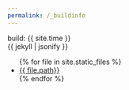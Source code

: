 ```yaml
---
permalink: /_buildinfo
---
```

build: {{ site.time }}<br/>
{{ jekyll | jsonify }}<br/>

<!--
layout: {{ layout | jsonify  | newline_to_br | escape }}<hr>
jekyll: {{ jekyll | jsonify  | newline_to_br | escape }}<hr>


static_files: {{ site.static_files | jsonify | newline_to_br | escape }}<hr> -->
<ul>
{% for file in site.static_files %}
<li><a href="{{ file.path}}">{{ file.path}}</a></li>
{% endfor %}
</ul>

    

